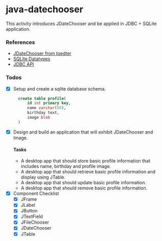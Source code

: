 # java-datechooser
This activity introduces JDateChooser and be applied in JDBC + SQLite application.

### References
* [JDateChooser from toedter](https://toedter.com/jcalendar/)
* [SQLite Datatypes](https://sqlite.org/datatype3.html)
* [JDBC API](https://docs.oracle.com/javase/8/docs/technotes/guides/jdbc/)

### Todos
- [X] Setup and create a sqlite database schema.
  ```sql
	create table profile(
		id int primary key,
		name varchar(50),
		birthday text,
		image blob
	)
  ```
- [X] Design and build an application that will exhibit JDateChooser and Image.
  #### Tasks
  * A desktop app that should store basic profile information that includes name, birthday and profile image.
  * A desktop app that should retrieve basic profile information and display using JTable.
  * A desktop app that should update basic profile information.
  * A desktop app that should remove basic profile information.
- [X] Component Checklist
  - [X] JFrame
  - [X] JLabel
  - [X] JButton
  - [X] JTextField
  - [X] JFileChooser
  - [X] JDateChooser
  - [X] JTable
